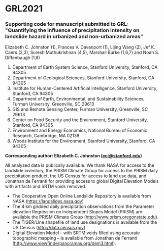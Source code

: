 # GRL2021
### Supporting code for manuscript submitted to GRL: **"Quantifying the influence of precipitation intensity on landslide hazard in urbanized and non-urbanized areas"**

Elizabeth C. Johnston (1), Frances V. Davenport (1), Lijing Wang (2), Jef K. Caers (2,3), Suresh Muthukrishnan (4,5), Marshall Burke (1,6,7) and Noah S. Diffenbaugh (1,8)

1. Department of Earth System Science, Stanford University, Stanford, CA 94305
2. Department of Geological Sciences, Stanford University, Stanford, CA 94305
3. Institute for Human-Centered Artificial Intelligence, Stanford University, Stanford, CA 94305
4. Department of Earth, Environmental, and Sustainability Sciences, Furman University, Greenville, SC 29613
5. GIS and Remote Sensing Center, Furman University, Greenville, SC 29613
6. Center on Food Security and the Environment, Stanford University, Stanford, CA 94305
7. Environment and Energy Economics, National Bureau of Economic Research, Cambridge, MA 02138
8. Woods Institute for the Environment, Stanford University, Stanford, CA 94305


**Corresponding author: Elizabeth C. Johnston (ecj@stanford.edu)**


All analyzed data is publically available. We thank NASA for access to the landslide inventory, the PRISM Climate Group for access to the PRISM daily precipitation product, the US Census for access to land use data, and Jonathan de Ferranti for providing access to global Digital Elevation Models with artifacts and SRTM voids removed. 

- The Cooperative Open Online Landslide Repository is available from NASA (https://landslides.nasa.gov)
- The 4 km gridded daily precipitation observations from the Parameter elevation Regression on Independent Slopes Model (PRISM) are available the PRISM Climate Group (http://www.prism.oregonstate.edu).  
- The TIGER/Line shapefile of land use designations is available from the US Census (http://data.census.gov).
- Digital Elevation Model – with SRTM voids filled using accurate topographic mapping – is available from Jonathan de Ferranti (http://www.viewfinderpanoramas.org/dem3.html).




